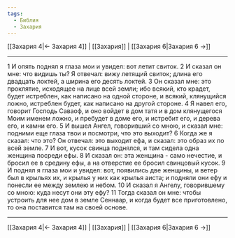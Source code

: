 ```yaml
---
tags:
  - Библия
  - Захария
---
```

[[Захария 4|← Захария 4]] | [[Захария]] | [[Захария 6|Захария 6 →]]

---
1 И опять поднял я глаза мои и увидел: вот летит свиток.
2 И сказал он мне: что видишь ты? Я отвечал: вижу летящий свиток; длина его двадцать локтей, а ширина его десять локтей.
3 Он сказал мне: это проклятие, исходящее на лице всей земли; ибо всякий, кто крадет, будет истреблен, как написано на одной стороне, и всякий, клянущийся ложно, истреблен будет, как написано на другой стороне.
4 Я навел его, говорит Господь Саваоф, и оно войдет в дом татя и в дом клянущегося Моим именем ложно, и пребудет в доме его, и истребит его, и дерева его, и камни его.
5 И вышел Ангел, говоривший со мною, и сказал мне: подними еще глаза твои и посмотри, что это выходит?
6 Когда же я сказал: что это? Он отвечал: это выходит ефа, и сказал: это образ их по всей земле.
7 И вот, кусок свинца поднялся, и там сидела одна женщина посреди ефы.
8 И сказал он: эта женщина - само нечестие, и бросил ее в средину ефы, а на отверстие ее бросил свинцовый кусок.
9 И поднял я глаза мои и увидел: вот, появились две женщины, и ветер был в крыльях их, и крылья у них как крылья аиста; и подняли они ефу и понесли ее между землею и небом.
10 И сказал я Ангелу, говорившему со мною: куда несут они эту ефу?
11 Тогда сказал он мне: чтобы устроить для нее дом в земле Сеннаар, и когда будет все приготовлено, то она поставится там на своей основе.

---
[[Захария 4|← Захария 4]] | [[Захария]] | [[Захария 6|Захария 6 →]]